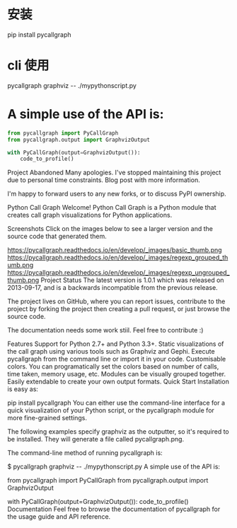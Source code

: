 # 安装
pip install pycallgraph

# cli 使用
pycallgraph graphviz -- ./mypythonscript.py

# A simple use of the API is:
```python
from pycallgraph import PyCallGraph
from pycallgraph.output import GraphvizOutput

with PyCallGraph(output=GraphvizOutput()):
    code_to_profile()
```

Project Abandoned
Many apologies. I've stopped maintaining this project due to personal time constraints. Blog post with more information.

I'm happy to forward users to any new forks, or to discuss PyPI ownership.

Python Call Graph
Welcome! Python Call Graph is a Python module that creates call graph visualizations for Python applications.

      
Screenshots
Click on the images below to see a larger version and the source code that generated them.

https://pycallgraph.readthedocs.io/en/develop/_images/basic_thumb.png https://pycallgraph.readthedocs.io/en/develop/_images/regexp_grouped_thumb.png https://pycallgraph.readthedocs.io/en/develop/_images/regexp_ungrouped_thumb.png
Project Status
The latest version is 1.0.1 which was released on 2013-09-17, and is a backwards incompatible from the previous release.

The project lives on GitHub, where you can report issues, contribute to the project by forking the project then creating a pull request, or just browse the source code.

The documentation needs some work stiil. Feel free to contribute :)

Features
Support for Python 2.7+ and Python 3.3+.
Static visualizations of the call graph using various tools such as Graphviz and Gephi.
Execute pycallgraph from the command line or import it in your code.
Customisable colors. You can programatically set the colors based on number of calls, time taken, memory usage, etc.
Modules can be visually grouped together.
Easily extendable to create your own output formats.
Quick Start
Installation is easy as:

pip install pycallgraph
You can either use the command-line interface for a quick visualization of your Python script, or the pycallgraph module for more fine-grained settings.

The following examples specify graphviz as the outputter, so it's required to be installed. They will generate a file called pycallgraph.png.

The command-line method of running pycallgraph is:

$ pycallgraph graphviz -- ./mypythonscript.py
A simple use of the API is:

from pycallgraph import PyCallGraph
from pycallgraph.output import GraphvizOutput

with PyCallGraph(output=GraphvizOutput()):
    code_to_profile()
Documentation
Feel free to browse the documentation of pycallgraph for the usage guide and API reference.
